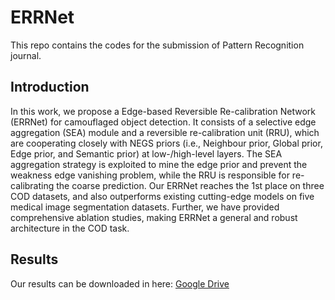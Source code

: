 # ERRNet
This repo contains the codes for the submission of Pattern Recognition journal.

## Introduction

In this work, we propose a Edge-based Reversible Re-calibration Network (ERRNet) for camouflaged object detection. 
It consists of a selective edge aggregation (SEA) module and a reversible re-calibration unit (RRU), which are 
cooperating closely with NEGS priors (i.e., Neighbour prior, Global prior, Edge prior, and Semantic prior) at 
low-/high-level layers. The SEA aggregation strategy is exploited to mine the edge prior and prevent the weakness edge
vanishing problem, while the RRU is responsible for re-calibrating the coarse prediction. Our ERRNet reaches the 1st 
place on three COD datasets, and also outperforms existing cutting-edge models on five medical image segmentation
datasets. Further, we have provided comprehensive ablation studies, making ERRNet a general and robust architecture in the COD task.

## Results

Our results can be downloaded in here: [Google Drive](https://drive.google.com/file/d/10i3g4XPBz76nMfU9wZEsKbvmeurSs1Qm/view?usp=sharing)
